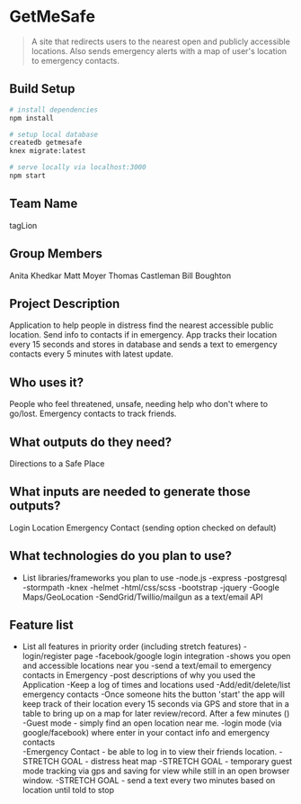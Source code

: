 # GetMeSafe
> A site that redirects users to the nearest open and publicly accessible locations. Also sends emergency alerts with a map of user's location to emergency contacts. 
## Build Setup
``` bash
# install dependencies
npm install

# setup local database
createdb getmesafe
knex migrate:latest

# serve locally via localhost:3000
npm start
```
## Team Name
tagLion

## Group Members
Anita Khedkar
Matt Moyer
Thomas Castleman
Bill Boughton

## Project Description
Application to help people in distress find the nearest accessible public location.  Send info to contacts if in emergency.  App tracks their location every 15 seconds and stores in database and sends a text to emergency contacts every 5 minutes with latest update.

## Who uses it?
People who feel threatened, unsafe, needing help who don't where to go/lost.  Emergency contacts to track friends.    

## What outputs do they need?
Directions to a Safe Place

## What inputs are needed to generate those outputs?
Login
Location
Emergency Contact (sending option checked on default)


## What technologies do you plan to use?
* List libraries/frameworks you plan to use
-node.js
-express
-postgresql
-stormpath
-knex
-helmet
-html/css/scss
-bootstrap
-jquery
-Google Maps/GeoLocation
-SendGrid/Twillio/mailgun as a text/email API




## Feature list
* List all features in priority order (including stretch features)
-login/register page
-facebook/google login integration
-shows you open and accessible locations near you
-send a text/email to emergency contacts in Emergency
-post descriptions of why you used the Application
-Keep a log of times and locations used
-Add/edit/delete/list emergency contacts
-Once someone hits the button 'start' the app will keep track of their location every 15 seconds via GPS and store that in a table to bring up on a map for later review/record. After a few minutes ()
-Guest mode - simply find an open location near me.
-login mode (via google/facebook) where enter in your contact info and emergency contacts  
-Emergency Contact - be able to log in to view their friends location.
-STRETCH GOAL - distress heat map
-STRETCH GOAL - temporary guest mode tracking via gps and saving for view while still in an open browser window. 
-STRETCH GOAL - send a text every two minutes based on location until told to stop
